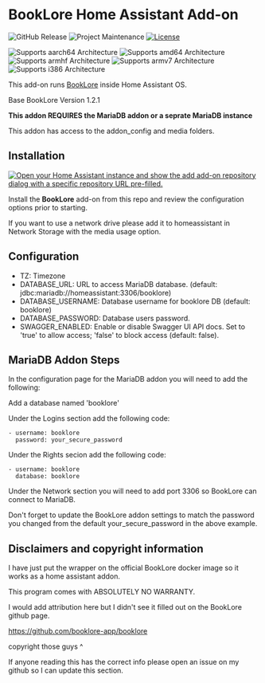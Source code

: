 # BookLore Home Assistant Add-on
![GitHub Release](https://img.shields.io/github/v/release/bigred10151990/bookloreserver)
![Project Maintenance][BLmaintenance-shield]
[![License][BLlicense-shield]](LICENSE.md)

![Supports aarch64 Architecture][BLaarch64-shield]
![Supports amd64 Architecture][BLamd64-shield]
![Supports armhf Architecture][BLarmhf-shield]
![Supports armv7 Architecture][BLarmv7-shield]
![Supports i386 Architecture][BLi386-shield]

[BLaarch64-shield]: https://img.shields.io/badge/aarch64-yes-green.svg
[BLamd64-shield]: https://img.shields.io/badge/amd64-yes-green.svg
[BLarmhf-shield]: https://img.shields.io/badge/armhf-no-red.svg
[BLarmv7-shield]: https://img.shields.io/badge/armv7-no-red.svg
[BLi386-shield]: https://img.shields.io/badge/i386-no-red.svg

[BLissue]: https://github.com/bigred10151990/bookloreserver/issues
[BLlicense-shield]: https://img.shields.io/github/license/bigred10151990/bookloreserver
[BLmaintenance-shield]: https://img.shields.io/maintenance/yes/2025.svg

This add-on runs [BookLore](https://github.com/booklore-app/booklore) inside Home Assistant OS.

Base BookLore Version 1.2.1

**This addon REQUIRES the MariaDB addon or a seprate MariaDB instance**

This addon has access to the addon_config and media folders.

## Installation
[![Open your Home Assistant instance and show the add add-on repository dialog with a specific repository URL pre-filled.](https://my.home-assistant.io/badges/supervisor_add_addon_repository.svg)](https://my.home-assistant.io/redirect/supervisor_add_addon_repository/?repository_url=https%3A%2F%2Fgithub.com%2Fbigred10151990%2Fha-addons)

Install the **BookLore** add-on from this repo and review the configuration options prior to starting.

If you want to use a network drive please add it to homeassistant in Network Storage with the media usage option.

## Configuration

- TZ: Timezone
- DATABASE_URL: URL to access MariaDB database. (default: jdbc:mariadb://homeassistant:3306/booklore)
- DATABASE_USERNAME: Database username for booklore DB (default: booklore)
- DATABASE_PASSWORD: Database users password.
- SWAGGER_ENABLED: Enable or disable Swagger UI API docs. Set to 'true' to allow access; 'false' to block access (default: false).

## MariaDB Addon Steps

In the configuration page for the MariaDB addon you will need to add the following:

Add a database named 'booklore'

Under the Logins section add the following code:
```
- username: booklore
  password: your_secure_password
```
Under the Rights secion add the following code:
```
- username: booklore
  database: booklore
```

Under the Network section you will need to add port 3306 so BookLore can connect to MariaDB.

Don't forget to update the BookLore addon settings to match the password you changed from the default your_secure_password in the above example.

## Disclaimers and copyright information

I have just put the wrapper on the official BookLore docker image so it works as a home assistant addon. 

This program comes with ABSOLUTELY NO WARRANTY.

I would add attribution here but I didn't see it filled out on the BookLore github page.

https://github.com/booklore-app/booklore

copyright those guys ^

If anyone reading this has the correct info please open an issue on my github so I can update this section.










